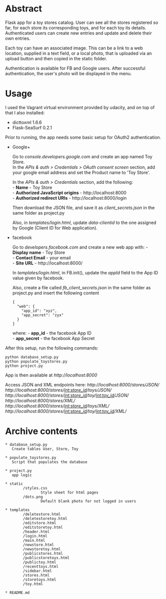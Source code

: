 Abstract
========
Flask app for a toy stores catalog.
User can see all the stores registered so far, for each store its corresponding 
toys, and for each toy its details. Authenticated users can create new entries 
and update and delete their own entries. 

Each toy can have an associated image. This can be a link to a web location,
supplied in a text field, or a local photo, that is uploaded via an upload 
button and then copied in the static folder.

Authentication is available for FB and Google users. After successful 
authentication, the user's photo will be displayed in the menu.


Usage
=====

I used the Vagrant virtual environment provided by udacity, and on top 
of that I also installed:
- dicttoxml 1.6.6
- Flask-SeaSurf 0.2.1

Prior to running, the app needs some basic setup for OAuth2 authentication.

* Google+

    Go to _console.developers.google.com_ and create an app named Toy Store.  
    In the _APIs & auth > Credentials > OAuth consent screen_ section, add your 
    google email address and set the Product name to 'Toy Store'.

    In the _APIs & auth > Credentials_ section, add the following:  
      - __Name__ - Toy Store  
      - __Authorized JavaScript origins__ - http://localhost:8000  
      - __Authorized redirect URIs__ - http://localhost:8000/login  

    Then download the JSON file, and save it as _client_secrets.json_ in the 
    same folder as project.py  

    Also, in _templates/login.html_, update _data-clientid_ to the one assigned
    by Google (Client ID for Web application).

* facebook

    Go to _developers.facebook.com_ and create a new web app with:
      - __Display name__ - Toy Store  
      - __Contact Email__ - your email  
      - __Site URL__ - http://localhost:8000/  

    In _templates/login.html_, in FB.init(), update the _appId_ field to the
    App ID value given by facebook.

    Also, create a file called _fb_client_secrets.json_ in the same folder as 
    project.py and insert the following content

    ```
    {
      "web": {
        "app_id": "xyz",
        "app_secret": "zyx"
      }
    }
    ```  
    where:
      - __app_id__ - the facebook App ID  
      - __app_secret__ - the facebook App Secret   


After this setup, run the following commands:

```
python database_setup.py
python populate_toystores.py
python project.py
```

App is then available at _http://localhost:8000_

Access JSON and XML endpoints here:
_http://localhost:8000/stores/JSON/_
_http://localhost:8000/stores/<int:store_id>/toys/JSON/_
_http://localhost:8000/stores/<int:store_id>/toy/<int:toy_id>/JSON/_
_http://localhost:8000/stores/XML/_
_http://localhost:8000/stores/<int:store_id>/toys/XML/_
_http://localhost:8000/stores/<int:store_id>/toy/<int:toy_id>/XML/_


Archive contents
================

```
* database_setup.py
   Create tables User, Store, Toy

* populate_toystores.py
   Script that populates the database

* project.py
   app logic

* static
		/styles.css
		 		Style sheet for html pages
		/dots.png
				Default blank photo for not logged in users

* templates
		/deletestore.html
		/deletestoretoy.html
		/editstore.html
		/editstoretoy.html
		/header.html
		/login.html
		/main.html
		/newstore.html
		/newstoretoy.html
		/publicstores.html
		/publicstoretoys.html
		/publictoy.html
		/recenttoys.html
		/sidebar.html
		/stores.html
		/storetoys.html
		/toy.html

* README.md
```
